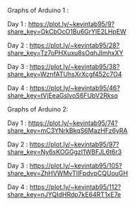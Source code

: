 Graphs of Arduino 1 :

Day 1 : https://plot.ly/~kevintab95/9?share_key=OkCbOcO1Bu6GrYIE2LHpEW

Day 2 : https://plot.ly/~kevintab95/28?share_key=Tz7oPHXuxu8sOqhJImhxXY

Day 3 : https://plot.ly/~kevintab95/38?share_key=WznfATUhsXrXcgf452c7O4 

Day 4 : https://plot.ly/~kevintab95/46?share_key=tVjEeaGslvoS6FUbV2Rksq

Graphs of Arduino 2:

Day 1 : https://plot.ly/~kevintab95/74?share_key=mC3YNrkBkqS6MazHFz6yRA

Day 2 : https://plot.ly/~kevintab95/97?share_key=Ny6sKOGGgzI1WBFJL6t6r3

Day 3 : https://plot.ly/~kevintab95/105?share_key=ZhHVWMvTllFpdvpCQUouGH

Day 4 : https://plot.ly/~kevintab95/112?share_key=nJYQIdHRdp7kE64RT1xE7e
